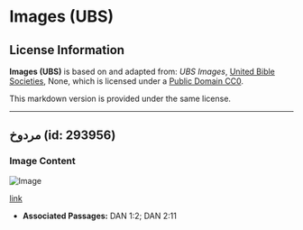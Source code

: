 # Images (UBS)

## License Information

**Images (UBS)** is based on and adapted from: _UBS Images_, [United Bible Societies](https://unitedbiblesocieties.org/), None, which is licensed under a [Public Domain CC0](https://creativecommons.org/public-domain/cc0/).

This markdown version is provided under the same license.



--------------------------------

## مردوخ (id: 293956)

### Image Content

![Image](https://cdn.aquifer.bible/aquifer-content/resources/Media/WEB-0619_marduk.jpg)

[link](https://cdn.aquifer.bible/aquifer-content/resources/Media/WEB-0619_marduk.jpg)

* **Associated Passages:** DAN 1:2; DAN 2:11

